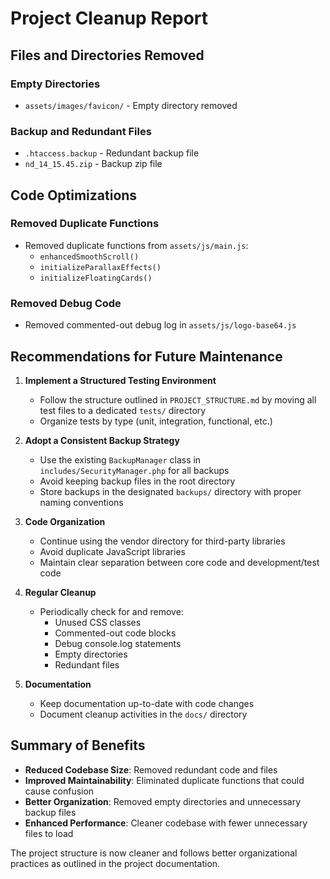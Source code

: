 # Project Cleanup Report

## Files and Directories Removed

### Empty Directories
- `assets/images/favicon/` - Empty directory removed

### Backup and Redundant Files
- `.htaccess.backup` - Redundant backup file
- `nd_14_15.45.zip` - Backup zip file

## Code Optimizations

### Removed Duplicate Functions
- Removed duplicate functions from `assets/js/main.js`:
  - `enhancedSmoothScroll()`
  - `initializeParallaxEffects()`
  - `initializeFloatingCards()`

### Removed Debug Code
- Removed commented-out debug log in `assets/js/logo-base64.js`

## Recommendations for Future Maintenance

1. **Implement a Structured Testing Environment**
   - Follow the structure outlined in `PROJECT_STRUCTURE.md` by moving all test files to a dedicated `tests/` directory
   - Organize tests by type (unit, integration, functional, etc.)

2. **Adopt a Consistent Backup Strategy**
   - Use the existing `BackupManager` class in `includes/SecurityManager.php` for all backups
   - Avoid keeping backup files in the root directory
   - Store backups in the designated `backups/` directory with proper naming conventions

3. **Code Organization**
   - Continue using the vendor directory for third-party libraries
   - Avoid duplicate JavaScript libraries
   - Maintain clear separation between core code and development/test code

4. **Regular Cleanup**
   - Periodically check for and remove:
     - Unused CSS classes
     - Commented-out code blocks
     - Debug console.log statements
     - Empty directories
     - Redundant files

5. **Documentation**
   - Keep documentation up-to-date with code changes
   - Document cleanup activities in the `docs/` directory

## Summary of Benefits

- **Reduced Codebase Size**: Removed redundant code and files
- **Improved Maintainability**: Eliminated duplicate functions that could cause confusion
- **Better Organization**: Removed empty directories and unnecessary backup files
- **Enhanced Performance**: Cleaner codebase with fewer unnecessary files to load

The project structure is now cleaner and follows better organizational practices as outlined in the project documentation. 